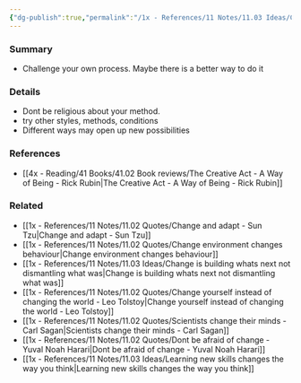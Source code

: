 ```yaml
---
{"dg-publish":true,"permalink":"/1x - References/11 Notes/11.03 Ideas/Challenge your process/","title":"Challenge your process","noteIcon":"","created":"2023-03-23T18:34:10.000+03:00","updated":"2024-02-14T20:18:35.064+03:00"}
---
```



### Summary
- Challenge your own process. Maybe there is a better way to do it

### Details
- Dont be religious about your method.
- try other styles, methods, conditions
- Different ways may open up new possibilities

### References
- [[4x - Reading/41 Books/41.02 Book reviews/The Creative Act - A Way of Being - Rick Rubin\|The Creative Act - A Way of Being - Rick Rubin]]

### Related
- [[1x - References/11 Notes/11.02 Quotes/Change and adapt - Sun Tzu\|Change and adapt - Sun Tzu]]
- [[1x - References/11 Notes/11.02 Quotes/Change environment changes behaviour\|Change environment changes behaviour]]
- [[1x - References/11 Notes/11.03 Ideas/Change is building whats next not dismantling what was\|Change is building whats next not dismantling what was]]
- [[1x - References/11 Notes/11.02 Quotes/Change yourself instead of changing the world - Leo Tolstoy\|Change yourself instead of changing the world - Leo Tolstoy]]
- [[1x - References/11 Notes/11.02 Quotes/Scientists change their minds - Carl Sagan\|Scientists change their minds - Carl Sagan]]
- [[1x - References/11 Notes/11.02 Quotes/Dont be afraid of change - Yuval Noah Harari\|Dont be afraid of change - Yuval Noah Harari]]
- [[1x - References/11 Notes/11.03 Ideas/Learning new skills changes the way you think\|Learning new skills changes the way you think]]